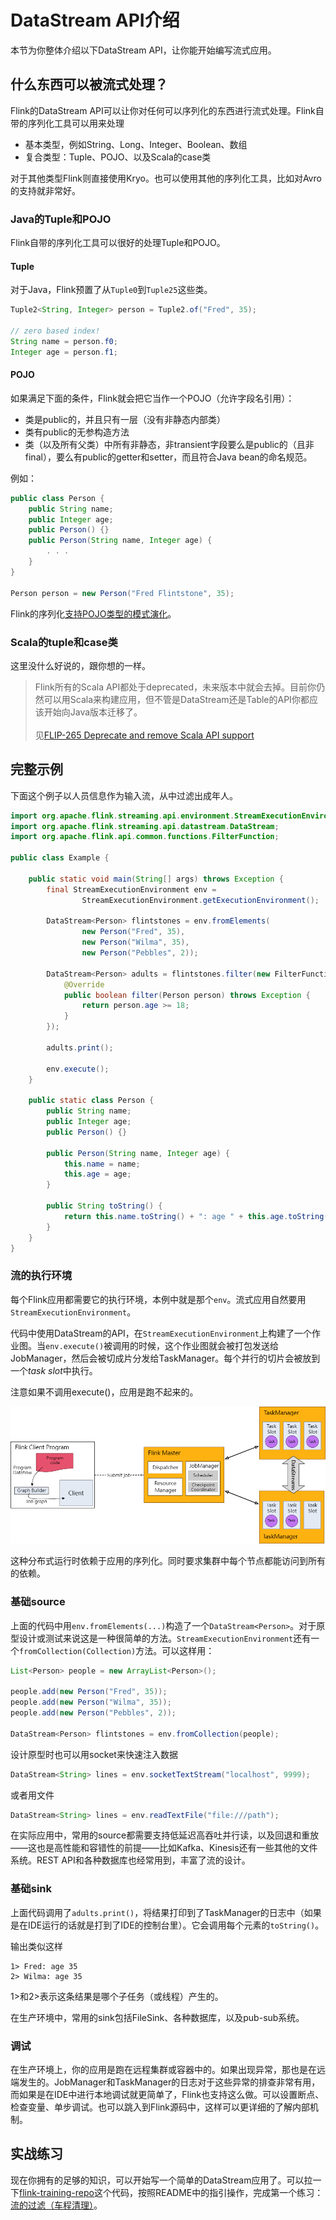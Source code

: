 # DataStream API介绍

本节为你整体介绍以下DataStream API，让你能开始编写流式应用。

## 什么东西可以被流式处理？

Flink的DataStream API可以让你对任何可以序列化的东西进行流式处理。Flink自带的序列化工具可以用来处理

- 基本类型，例如String、Long、Integer、Boolean、数组
- 复合类型：Tuple、POJO、以及Scala的case类

对于其他类型Flink则直接使用Kryo。也可以使用其他的序列化工具，比如对Avro的支持就非常好。

### Java的Tuple和POJO

Flink自带的序列化工具可以很好的处理Tuple和POJO。

#### Tuple

对于Java，Flink预置了从`Tuple0`到`Tuple25`这些类。

```java
Tuple2<String, Integer> person = Tuple2.of("Fred", 35);

// zero based index!  
String name = person.f0;
Integer age = person.f1;
```

#### POJO

如果满足下面的条件，Flink就会把它当作一个POJO（允许字段名引用）：

- 类是public的，并且只有一层（没有非静态内部类）
- 类有public的无参构造方法
- 类（以及所有父类）中所有非静态，非transient字段要么是public的（且非final），要么有public的getter和setter，而且符合Java bean的命名规范。

例如：

```java
public class Person {
    public String name;  
    public Integer age;  
    public Person() {}
    public Person(String name, Integer age) {  
        . . .
    }
}  

Person person = new Person("Fred Flintstone", 35);
```

Flink的序列化[支持POJO类型的模式演化](../04应用开发/02DataStream%20API/04状态和容错/05数据类型和序列化/02状态模式演化.md#支持模式演化的类型)。

### Scala的tuple和case类

这里没什么好说的，跟你想的一样。

> Flink所有的Scala API都处于deprecated，未来版本中就会去掉。目前你仍然可以用Scala来构建应用，但不管是DataStream还是Table的API你都应该开始向Java版本迁移了。<br/><br/>见[FLIP-265 Deprecate and remove Scala API support](https://cwiki.apache.org/confluence/display/FLINK/FLIP-265+Deprecate+and+remove+Scala+API+support)

## 完整示例

下面这个例子以人员信息作为输入流，从中过滤出成年人。

```java
import org.apache.flink.streaming.api.environment.StreamExecutionEnvironment;
import org.apache.flink.streaming.api.datastream.DataStream;
import org.apache.flink.api.common.functions.FilterFunction;

public class Example {

    public static void main(String[] args) throws Exception {
        final StreamExecutionEnvironment env =
                StreamExecutionEnvironment.getExecutionEnvironment();

        DataStream<Person> flintstones = env.fromElements(
                new Person("Fred", 35),
                new Person("Wilma", 35),
                new Person("Pebbles", 2));

        DataStream<Person> adults = flintstones.filter(new FilterFunction<Person>() {
            @Override
            public boolean filter(Person person) throws Exception {
                return person.age >= 18;
            }
        });

        adults.print();

        env.execute();
    }

    public static class Person {
        public String name;
        public Integer age;
        public Person() {}

        public Person(String name, Integer age) {
            this.name = name;
            this.age = age;
        }

        public String toString() {
            return this.name.toString() + ": age " + this.age.toString();
        }
    }
}
```

### 流的执行环境

每个Flink应用都需要它的执行环境，本例中就是那个`env`。流式应用自然要用`StreamExecutionEnvironment`。

代码中使用DataStream的API，在`StreamExecutionEnvironment`上构建了一个作业图。当`env.execute()`被调用的时候，这个作业图就会被打包发送给JobManager，然后会被切成片分发给TaskManager。每个并行的切片会被放到一个*task slot*中执行。

注意如果不调用execute()，应用是跑不起来的。

![02学习Flink-02DataStream API介绍-01.png](img/02学习Flink-02DataStream%20API介绍-01.png)

这种分布式运行时依赖于应用的序列化。同时要求集群中每个节点都能访问到所有的依赖。

### 基础source

上面的代码中用`env.fromElements(...)`构造了一个`DataStream<Person>`。对于原型设计或测试来说这是一种很简单的方法。`StreamExecutionEnvironment`还有一个`fromCollection(Collection)`方法。可以这样用：

```java
List<Person> people = new ArrayList<Person>();

people.add(new Person("Fred", 35));
people.add(new Person("Wilma", 35));
people.add(new Person("Pebbles", 2));

DataStream<Person> flintstones = env.fromCollection(people);
```

设计原型时也可以用socket来快速注入数据

```java
DataStream<String> lines = env.socketTextStream("localhost", 9999);
```

或者用文件

```java
DataStream<String> lines = env.readTextFile("file:///path");
```

在实际应用中，常用的source都需要支持低延迟高吞吐并行读，以及回退和重放——这也是高性能和容错性的前提——比如Kafka、Kinesis还有一些其他的文件系统。REST API和各种数据库也经常用到，丰富了流的设计。

### 基础sink

上面代码调用了`adults.print()`，将结果打印到了TaskManager的日志中（如果是在IDE运行的话就是打到了IDE的控制台里）。它会调用每个元素的`toString()`。

输出类似这样

```console
1> Fred: age 35
2> Wilma: age 35
```

1>和2>表示这条结果是哪个子任务（或线程）产生的。

在生产环境中，常用的sink包括FileSink、各种数据库，以及pub-sub系统。

### 调试

在生产环境上，你的应用是跑在远程集群或容器中的。如果出现异常，那也是在远端发生的。JobManager和TaskManager的日志对于这些异常的排查非常有用，而如果是在IDE中进行本地调试就更简单了，Flink也支持这么做。可以设置断点、检查变量、单步调试。也可以跳入到Flink源码中，这样可以更详细的了解内部机制。

## 实战练习

现在你拥有的足够的知识，可以开始写一个简单的DataStream应用了。可以拉一下[flink-training-repo](https://github.com/apache/flink-training/tree/release-1.20/)这个代码，按照README中的指引操作，完成第一个练习：[流的过滤（车程清理）](https://github.com/apache/flink-training/blob/release-1.20//ride-cleansing)。